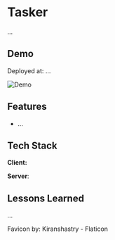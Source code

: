 # Tasker

...

## Demo

Deployed at: ...

![Demo]()

## Features

- ...

## Tech Stack

**Client:**

**Server**:

## Lessons Learned

...

Favicon by: Kiranshastry - Flaticon
